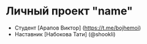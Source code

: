 # Личный проект "name"
* Студент [Арапов Виктор] (https://t.me/bojhemoi)
* Наставник [Набокова Тати] (@shookli)
